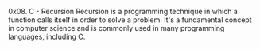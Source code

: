 0x08. C - Recursion
Recursion is a programming technique in which a function calls itself in order to solve a problem. It's a fundamental concept in computer science and is commonly used in many programming languages, including C.
